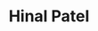 ---
# Display name
title: Hinal Patel

# Full name (for SEO)
first_name: Hinal
last_name: Patel

# Username (this should match the folder name)
authors:
  - hinal-patel

# Is this the primary user of the site?
superuser: false

# Don't change this.
user_groups:
  - Research Assistants

# Role/position
role: Undergraduate Research Assistant

# Organizations/Affiliations
organizations:
  - name: University of North Carolina, Chapel Hill
    url: ''



# Short bio (displayed in user profile at end of posts)
bio: Hinal Patel is a senior at the University of North Carolina-Chapel Hill. She is double-majoring in Political Science and Economics.

education:
  courses:
    - course: B.A., Political Science and Economics
      institution: University of North Carolina, Chapel Hill
      year: 2024 (expected)


---